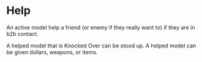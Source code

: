 # Help

An active model help a friend (or enemy if they really want to) if they are in b2b contact.

A helped model that is Knocked Over can be stood up.
A helped model can be given dollars, weapons, or items.


